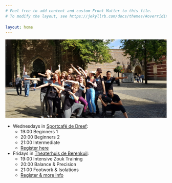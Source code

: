 ```yaml
---
# Feel free to add content and custom Front Matter to this file.
# To modify the layout, see https://jekyllrb.com/docs/themes/#overriding-theme-defaults

layout: home
---
```


![alt text](/international-zouk-day-2018.jpg "International Zouk Day Flashmob 2018")

* Wednesdays in [Sportcafé de Dreef](https://www.google.com/maps/place/Sportcafe+De+Dreef/@52.1210203,5.1168421,17z/data=!3m1!4b1!4m5!3m4!1s0x47c66f20f13d3cad:0x4866ca24be334309!8m2!3d52.1210203!4d5.1190308):
  - 19:00 Beginners 1
  - 20:00 Beginners 2
  - 21:00 Intermediate
  - [Register here](http://www.salsaventura.nl/utrecht)
* Fridays in [Theaterhuis de Berenkuil](https://deberenkuil.nl):
  - 19:00 Intensive Zouk Training
  - 20:00 Balance & Precision
  - 21:00 Footwork & Isolations
  - [Register & more info](https://www.facebook.com/events/410705476169956/)

